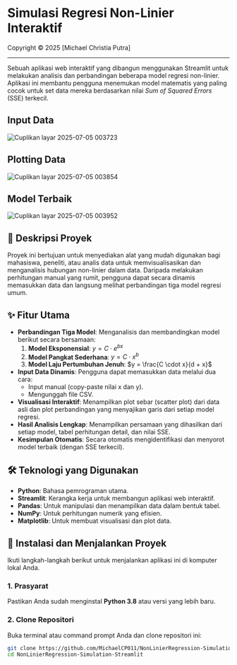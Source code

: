 # Simulasi Regresi Non-Linier Interaktif
Copyright © 2025 [Michael Christia Putra]

---

Sebuah aplikasi web interaktif yang dibangun menggunakan Streamlit untuk melakukan analisis dan perbandingan beberapa model regresi non-linier. Aplikasi ini membantu pengguna menemukan model matematis yang paling cocok untuk set data mereka berdasarkan nilai *Sum of Squared Errors* (SSE) terkecil.

## Input Data
![Cuplikan layar 2025-07-05 003723](https://github.com/user-attachments/assets/4159e112-7466-4224-ad00-f2fd05241f70)

## Plotting Data
![Cuplikan layar 2025-07-05 003854](https://github.com/user-attachments/assets/366cdd08-ed5c-494e-84b5-220d49ede494)

## Model Terbaik
![Cuplikan layar 2025-07-05 003952](https://github.com/user-attachments/assets/954eac0d-c7e7-4250-b151-27680d9767a2)


## 📖 Deskripsi Proyek
Proyek ini bertujuan untuk menyediakan alat yang mudah digunakan bagi mahasiswa, peneliti, atau analis data untuk memvisualisasikan dan menganalisis hubungan non-linier dalam data. Daripada melakukan perhitungan manual yang rumit, pengguna dapat secara dinamis memasukkan data dan langsung melihat perbandingan tiga model regresi umum.

## ✨ Fitur Utama
* **Perbandingan Tiga Model**: Menganalisis dan membandingkan model berikut secara bersamaan:
    1.  **Model Eksponensial**: $y = C \cdot e^{bx}$
    2.  **Model Pangkat Sederhana**: $y = C \cdot x^b$
    3.  **Model Laju Pertumbuhan Jenuh**: $y = \frac{C \cdot x}{d + x}$
* **Input Data Dinamis**: Pengguna dapat memasukkan data melalui dua cara:
    * Input manual (copy-paste nilai x dan y).
    * Mengunggah file CSV.
* **Visualisasi Interaktif**: Menampilkan plot sebar (scatter plot) dari data asli dan plot perbandingan yang menyajikan garis dari setiap model regresi.
* **Hasil Analisis Lengkap**: Menampilkan persamaan yang dihasilkan dari setiap model, tabel perhitungan detail, dan nilai SSE.
* **Kesimpulan Otomatis**: Secara otomatis mengidentifikasi dan menyorot model terbaik (dengan SSE terkecil).

## 🛠️ Teknologi yang Digunakan
* **Python**: Bahasa pemrograman utama.
* **Streamlit**: Kerangka kerja untuk membangun aplikasi web interaktif.
* **Pandas**: Untuk manipulasi dan menampilkan data dalam bentuk tabel.
* **NumPy**: Untuk perhitungan numerik yang efisien.
* **Matplotlib**: Untuk membuat visualisasi dan plot data.

## 🚀 Instalasi dan Menjalankan Proyek
Ikuti langkah-langkah berikut untuk menjalankan aplikasi ini di komputer lokal Anda.

### 1. Prasyarat
Pastikan Anda sudah menginstal **Python 3.8** atau versi yang lebih baru.

### 2. Clone Repositori
Buka terminal atau command prompt Anda dan clone repositori ini:
```bash
git clone https://github.com/MichaelCP011/NonLinierRegression-Simulation-Streamlit.git
cd NonLinierRegression-Simulation-Streamlit
